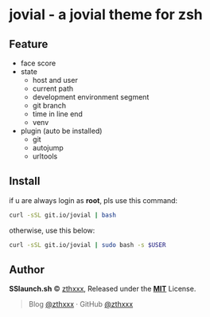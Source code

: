 # jovial - a jovial theme for zsh

## Feature

- face score
- state
  - host and user
  - current path
  - development environment segment
  - git branch
  - time in line end
  - venv
- plugin (auto be installed)
  - git
  - autojump
  - urltools
 

## Install

if u are always login as **root**, pls use this command:

```bash
curl -sSL git.io/jovial | bash
```

otherwise, use this below:

```bash
curl -sSL git.io/jovial | sudo bash -s $USER
```


## Author

**SSlaunch.sh** © [zthxxx](https://github.com/zthxxx), Released under the **[MIT](./LICENSE)** License.

> Blog [@zthxxx](https://blog.zthxxx.com) · GitHub [@zthxxx](https://github.com/zthxxx)

